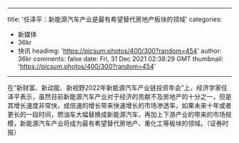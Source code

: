 
---
title: '任泽平：新能源汽车产业是最有希望替代房地产板块的领域'
categories: 
 - 新媒体
 - 36kr
 - 快讯
headimg: 'https://picsum.photos/400/300?random=454'
author: 36kr
comments: false
date: Fri, 31 Dec 2021 02:38:29 GMT
thumbnail: 'https://picsum.photos/400/300?random=454'
---

<div>   
在“新财富、新动能、新视野2022年新能源汽车产业链投资年会”上，经济学家任泽平表示，虽然目前新能源汽车产业对于经济的贡献不及房地产的十分之一，但是其增长速度非常快，成倍速的增长带来快速增长的市场渗透率，如果未来十年或者更长的一段时间，燃油车大幅替换成新能源汽车，再加上下游产业的带来的市场规模，新能源汽车产业将成为最有希望替代房地产、重化工等板块的领域。（证券时报）  
</div>
            